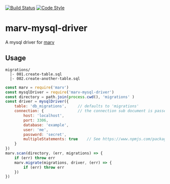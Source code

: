 [![Build Status](https://img.shields.io/travis/guidesmiths/marv-mysql-driver/master.svg)](https://travis-ci.org/guidesmiths/marv-mysql-driver)
[![Code Style](https://img.shields.io/badge/code%20style-imperative-brightgreen.svg)](https://github.com/guidesmiths/eslint-config-imperative)
# marv-mysql-driver
A mysql driver for [marv](https://www.npmjs.com/package/marv)

## Usage
```
migrations/
  |- 001.create-table.sql
  |- 002.create-another-table.sql
```

```js
const marv = require('marv')
const mysqlDriver = require('marv-mysql-driver')
const directory = path.join(process.cwd(), 'migrations' )
const driver = mysqlDriver({
    table: 'db_migrations',     // defaults to 'migrations'
    connection: {               // the connection sub document is passed directly to mysql.createConnection
        host: 'localhost',
        port: 3306,
        database: 'example',
        user: 'me',
        password: 'secret',
        multipleStatements: true    // See https://www.npmjs.com/package/mysql#multiple-statement-queries
    }
})
marv.scan(directory, (err, migrations) => {
    if (err) throw err
    marv.migrate(migrations, driver, (err) => {
        if (err) throw err
    })
})
```






